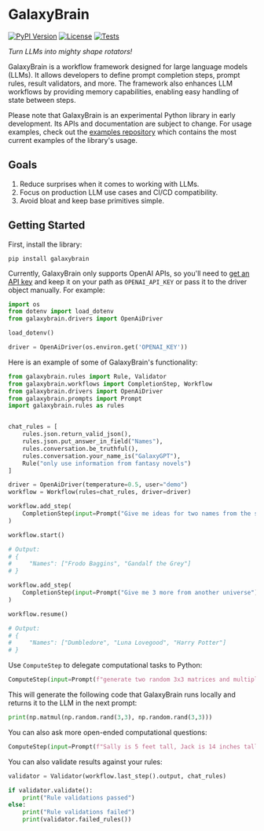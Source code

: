 # GalaxyBrain

[![PyPI Version](https://img.shields.io/pypi/v/galaxybrain.svg)](https://pypi.python.org/pypi/galaxybrain)
[![License](https://img.shields.io/badge/License-Apache%202.0-blue.svg)](https://github.com/gitbucket/gitbucket/blob/master/LICENSE)
[![Tests](https://github.com/galaxybrain-labs/galaxybrain/actions/workflows/tests.yml/badge.svg)](https://github.com/galaxybrain-labs/galaxybrain/actions/workflows/tests.yml)

_Turn LLMs into mighty shape rotators!_

GalaxyBrain is a workflow framework designed for large language models (LLMs). It allows developers to define prompt completion steps, prompt rules, result validators, and more. The framework also enhances LLM workflows by providing memory capabilities, enabling easy handling of state between steps.

Please note that GalaxyBrain is an experimental Python library in early development. Its APIs and documentation are subject to change. For usage examples, check out the [examples repository](https://github.com/galaxybrain-labs/galaxybrain-examples) which contains the most current examples of the library's usage.

## Goals

1. Reduce surprises when it comes to working with LLMs.
1. Focus on production LLM use cases and CI/CD compatibility.
1. Avoid bloat and keep base primitives simple.

## Getting Started
First, install the library:

```
pip install galaxybrain
```

Currently, GalaxyBrain only supports OpenAI APIs, so you'll need to [get an API key](https://beta.openai.com/account/api-keys) and keep it on your path as `OPENAI_API_KEY` or pass it to the driver object manually. For example:

```python
import os
from dotenv import load_dotenv
from galaxybrain.drivers import OpenAiDriver

load_dotenv()

driver = OpenAiDriver(os.environ.get('OPENAI_KEY'))
```


Here is an example of some of GalaxyBrain's functionality:

```python
from galaxybrain.rules import Rule, Validator
from galaxybrain.workflows import CompletionStep, Workflow
from galaxybrain.drivers import OpenAiDriver
from galaxybrain.prompts import Prompt
import galaxybrain.rules as rules


chat_rules = [
    rules.json.return_valid_json(),
    rules.json.put_answer_in_field("Names"),
    rules.conversation.be_truthful(),
    rules.conversation.your_name_is("GalaxyGPT"),
    Rule("only use information from fantasy novels")
]

driver = OpenAiDriver(temperature=0.5, user="demo")
workflow = Workflow(rules=chat_rules, driver=driver)

workflow.add_step(
    CompletionStep(input=Prompt("Give me ideas for two names from the same universe"))
)

workflow.start()

# Output:
# {
#     "Names": ["Frodo Baggins", "Gandalf the Grey"]
# }

workflow.add_step(
    CompletionStep(input=Prompt("Give me 3 more from another universe"))
)

workflow.resume()

# Output:
# {
#     "Names": ["Dumbledore", "Luna Lovegood", "Harry Potter"]
# }
```

Use `ComputeStep` to delegate computational tasks to Python:

```python
ComputeStep(input=Prompt(f"generate two random 3x3 matrices and multiply them"))
```

This will generate the following code that GalaxyBrain runs locally and returns it to the LLM in the next prompt:

```python
print(np.matmul(np.random.rand(3,3), np.random.rand(3,3)))
```

You can also ask more open-ended computational questions:
```python
ComputeStep(input=Prompt(f"Sally is 5 feet tall, Jack is 14 inches taller than Sally. How tall is Jack?"))
```


You can also validate results against your rules:

```python
validator = Validator(workflow.last_step().output, chat_rules)

if validator.validate():
    print("Rule validations passed")
else:
    print("Rule validations failed")
    print(validator.failed_rules())
```